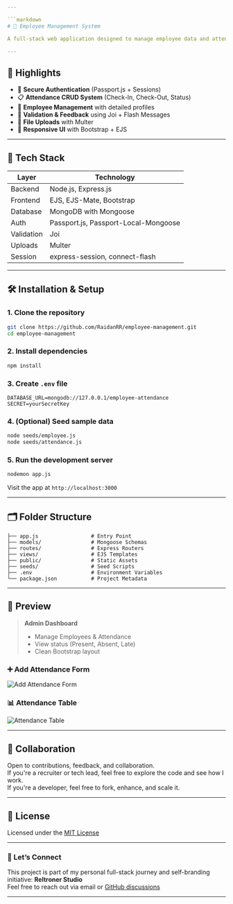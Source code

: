 ```yaml
---

```markdown
# 💼 Employee Management System

A full-stack web application designed to manage employee data and attendance seamlessly. Built with **Node.js, Express.js, EJS, and MongoDB**, this system allows admins to handle user authentication, attendance tracking, employee records, and reporting — all in one clean dashboard interface.

---
```


## 🌟 Highlights

- 🔐 **Secure Authentication** (Passport.js + Sessions)
- 📋 **Attendance CRUD System** (Check-In, Check-Out, Status)
- 👥 **Employee Management** with detailed profiles
- 🧠 **Validation & Feedback** using Joi + Flash Messages
- 📁 **File Uploads** with Multer
- 🎨 **Responsive UI** with Bootstrap + EJS

---

## 🚀 Tech Stack

| Layer       | Technology                          |
|-------------|-------------------------------------|
| Backend     | Node.js, Express.js                 |
| Frontend    | EJS, EJS-Mate, Bootstrap            |
| Database    | MongoDB with Mongoose               |
| Auth        | Passport.js, Passport-Local-Mongoose|
| Validation  | Joi                                 |
| Uploads     | Multer                              |
| Session     | express-session, connect-flash      |

---

## 🛠️ Installation & Setup

### 1. Clone the repository
```bash
git clone https://github.com/RaidanRR/employee-management.git
cd employee-management
```

### 2. Install dependencies
```bash
npm install
```

### 3. Create `.env` file
```
DATABASE_URL=mongodb://127.0.0.1/employee-attendance
SECRET=yourSecretKey
```

### 4. (Optional) Seed sample data
```bash
node seeds/employee.js
node seeds/attendance.js
```

### 5. Run the development server
```bash
nodemon app.js
```

Visit the app at `http://localhost:3000`

---

## 🗂️ Folder Structure
```
├── app.js                 # Entry Point
├── models/                # Mongoose Schemas
├── routes/                # Express Routers
├── views/                 # EJS Templates
├── public/                # Static Assets
├── seeds/                 # Seed Scripts
├── .env                   # Environment Variables
└── package.json           # Project Metadata
```

---

## 📸 Preview

> **Admin Dashboard**
> - Manage Employees & Attendance  
> - View status (Present, Absent, Late)  
> - Clean Bootstrap layout  
> 

### ➕ Add Attendance Form
![Add Attendance Form](./screenshots/form-add-attendance.png)

### 📊 Attendance Table
![Attendance Table](./screenshots/attendance-table.png)


---

## 🤝 Collaboration

Open to contributions, feedback, and collaboration.  
If you're a recruiter or tech lead, feel free to explore the code and see how I work.  
If you're a developer, feel free to fork, enhance, and scale it.

---

## 📄 License

Licensed under the [MIT License](LICENSE)

---

### 👋 Let’s Connect  
This project is part of my personal full-stack journey and self-branding initiative: **Reltroner Studio**  
Feel free to reach out via email or [GitHub discussions](https://github.com/RaidanRR/employee-management/discussions)

---

